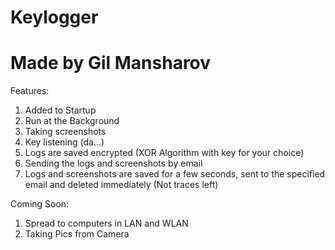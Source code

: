 # Keylogger
# Made by Gil Mansharov

Features:
1. Added to Startup
2. Run at the Background
3. Taking screenshots
4. Key listening (da...)
5. Logs are saved encrypted (XOR Algorithm with key for your choice)
6. Sending the logs and screenshots by email
7. Logs and screenshots are saved for a few seconds, sent to the specified email and deleted immediately (Not traces left)

Coming Soon:
1. Spread to computers in LAN and WLAN
2. Taking Pics from Camera

